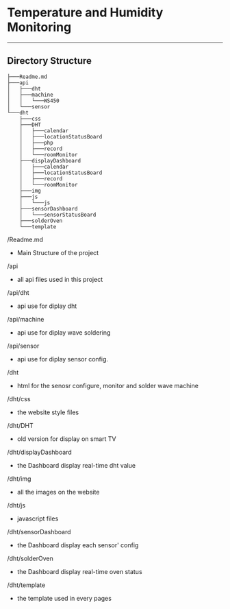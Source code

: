 # Temperature and Humidity Monitoring #

-------------------------

## Directory Structure ##
```
├───Readme.md
├───api
│   ├───dht  
│   ├───machine
│   │   └───WS450
│   └───sensor
└───dht
    ├───css
    ├───DHT
    │   ├───calendar
    │   ├───locationStatusBoard
    │   ├───php
    │   ├───record
    │   └───roomMonitor
    ├───displayDashboard
    │   ├───calendar
    │   ├───locationStatusBoard
    │   ├───record
    │   └───roomMonitor
    ├───img
    ├───js
    │   └───js
    ├───sensorDashboard
    │   └───sensorStatusBoard
    ├───solderOven
    └───template
```

/Readme.md
+ Main Structure of the project

/api
+ all api files used in this project

/api/dht
+ api use for diplay dht

/api/machine
+ api use for diplay wave soldering

/api/sensor
+ api use for diplay sensor config.

/dht
+ html for the senosr configure, monitor and solder wave machine

/dht/css
+ the website style files

/dht/DHT
+ old version for display on smart TV

/dht/displayDashboard
+ the Dashboard display real-time dht value

/dht/img
+ all the images on the website

/dht/js
+ javascript files

/dht/sensorDashboard
+ the Dashboard display each sensor' config

/dht/solderOven
+ the Dashboard display real-time oven status

/dht/template
+ the template used in every pages

